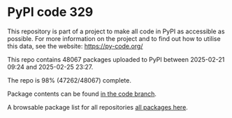 # PyPI code 329

This repository is part of a project to make all code in PyPI as accessible as possible. For more information 
on the project and to find out how to utilise this data, see the website: https://py-code.org/

This repo contains 48067 packages uploaded to PyPI between 
2025-02-21 09:24 and 2025-02-25 23:27.

The repo is 98% (47262/48067) complete.

Package contents can be found [in the code branch](https://github.com/pypi-data/pypi-mirror-329/tree/code/packages).

A browsable package list for all repositories [all packages here](https://py-code.org/repositories/pypi-mirror-329).


